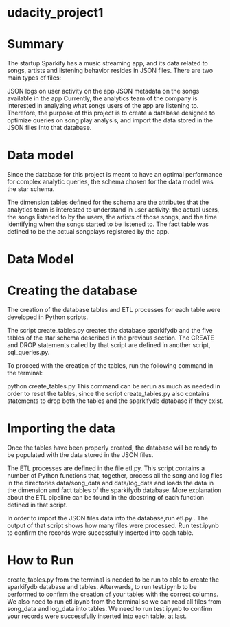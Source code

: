 # udacity_project1
# Summary
The startup Sparkify has a music streaming app, and its data related to songs, artists and listening behavior resides in JSON files. There are two main types of files:

JSON logs on user activity on the app
JSON metadata on the songs available in the app
Currently, the analytics team of the company is interested in analyzing what songs users of the app are listening to. Therefore, the purpose of this project is to create a database designed to optimize queries on song play analysis, and import the data stored in the JSON files into that database.

# Data model
Since the database for this project is meant to have an optimal performance for complex analytic queries, the schema chosen for the data model was the star schema.

The dimension tables defined for the schema are the attributes that the analytics team is interested to understand in user activity: the actual users, the songs listened to by the users, the artists of those songs, and the time identifying when the songs started to be listened to. The fact table was defined to be the actual songplays registered by the app.

# Data Model

# Creating the database
The creation of the database tables and ETL processes for each table were developed in Python scripts.

The script create_tables.py creates the database sparkifydb and the five tables of the star schema described in the previous section. The CREATE and DROP statements called by that script are defined in another script, sql_queries.py.

To proceed with the creation of the tables, run the following command in the terminal:

python create_tables.py
This command can be rerun as much as needed in order to reset the tables, since the script create_tables.py also contains statements to drop both the tables and the sparkifydb database if they exist.

# Importing the data
Once the tables have been properly created, the database will be ready to be populated with the data stored in the JSON files.

The ETL processes are defined in the file etl.py. This script contains a number of Python functions that, together, process all the song and log files in the directories data/song_data and data/log_data and loads the data in the dimension and fact tables of the sparkifydb database. More explanation about the ETL pipeline can be found in the docstring of each function defined in that script.

In order to import the JSON files data into the database,run etl.py .
The output of that script shows how many files were processed. Run test.ipynb to confirm the records were successfully inserted into each table.

# How to Run
create_tables.py from the terminal is needed to be run to able to create the sparkifydb database and tables. Afterwards, to run test.ipynb to be performed to confirm the creation of your tables with the correct columns. We also need to run etl.ipynb from the terminal so we can read all files from song_data and log_data into tables. We need to run test.ipynb to confirm your records were successfully inserted into each table, at last.
